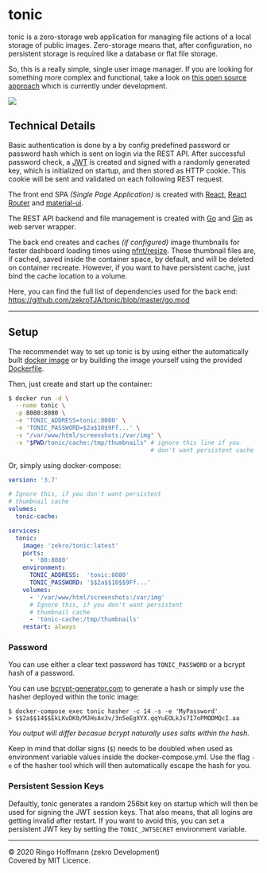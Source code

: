 # tonic

tonic is a zero-storage web application for managing file actions of a local storage of public images. Zero-storage means that, after configuration, no persistent storage is required like a database or flat file storage.

So, this is a really simple, single user image manager. If you are looking for something more complex and functional, take a look on [this open source approach](https://github.com/imagineOSS) which is currently under development.

![](.github/media/preview.gif)

## Technical Details

Basic authentication is done by a by config predefined password or password hash which is sent on login via the REST API. After successful password check, a [JWT](https://jwt.io/introduction) is created and signed with a randomly generated key, which is initialized on startup, and then stored as HTTP cookie. This cookie will be sent and validated on each following REST request.

The front end SPA *(Single Page Application)* is created with [React](https://reactjs.org), [React Router](https://reacttraining.com/react-router) and [material-ui](https://github.com/mui-org/material-ui).

The REST API backend and file management is created with [Go](https://golang.org) and [Gin](https://github.com/gin-gonic/gin) as web server wrapper.

The back end creates and caches *(if configured)* image thumbnails for faster dashboard loading times using [nfnt/resize](https://github.com/nfnt/resize). These thumbnail files are, if cached, saved inside the container space, by default, and will be deleted on container recreate. However, if you want to have persistent cache, just bind the cache location to a volume.

Here, you can find the full list of dependencies used for the back end:  
https://github.com/zekroTJA/tonic/blob/master/go.mod

---

## Setup

The recommendet way to set up tonic is by using either the automatically built [docker image](https://hub.docker.com/r/zekro/tonic) or by building the image yourself using the provided [Dockerfile](https://github.com/zekroTJA/tonic/blob/master/Dockerfile).

Then, just create and start up the container:
```bash
$ docker run -d \
  --name tonic \
  -p 8080:8080 \
  -e 'TONIC_ADDRESS=tonic:8080' \
  -e 'TONIC_PASSWORD=$2a$10$9Ff...' \
  -v "/var/www/html/screenshots:/var/img" \
  -v "$PWD/tonic/cache:/tmp/thumbnails" # ignore this line if you 
                                        # don't want persistent cache
```

Or, simply using docker-compose:
```yml
version: '3.7'

# Ignore this, if you don't want persistent
# thumbnail cache
volumes:
  tonic-cache:

services:
  tonic:
    image: 'zekro/tonic:latest'
    ports:
      - '80:8080'
    environment:
      TONIC_ADDRESS:  'tonic:8080'
      TONIC_PASSWORD: '$$2a$$10$$9Ff...'
    volumes:
      - '/var/www/html/screenshots:/var/img'
      # Ignore this, if you don't want persistent
      # thumbnail cache
      - 'tonic-cache:/tmp/thumbnails'
    restart: always
```

### Password

You can use either a clear text password has `TONIC_PASSWORD` or a bcrypt hash of a password.  

You can use [bcrypt-generator.com](https://bcrypt-generator.com/) to generate a hash or simply use the hasher deployed within the tonic image:
```
$ docker-compose exec tonic hasher -c 14 -s -e 'MyPassword'
> $$2a$$14$$EkLKvDK0/MJHsAx3v/3n5eEgXYX.qqYuEOLkJs7I7oPMODMQcI.aa
```
*You output will differ becasue bcrypt naturally uses salts within the hash.*

Keep in mind that dollar signs (`$`) needs to be doubled when used as environment variable values inside the docker-compose.yml. Use the flag `-e` of the hasher tool which will then automatically escape the hash for you.

### Persistent Session Keys

Defaultly, tonic generates a random 256bit key on startup which will then be used for signing the JWT session keys. That also means, that all logins are getting invalid after restart. If you want to avoid this, you can set a persistent JWT key by setting the `TONIC_JWTSECRET` environment variable.

---

© 2020 Ringo Hoffmann (zekro Development)  
Covered by MIT Licence.
